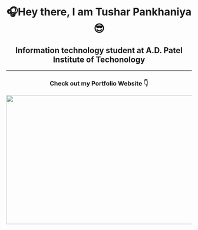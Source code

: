 <h1 align="center">🎧Hey there, I am Tushar Pankhaniya😎</h1>
<h2 align="center">Information technology student at A.D. Patel Institute of Techonology</h2>
<hr>
<h3 align="center">Check out my Portfolio Website 👇 </h3>
<p align="center">
    <a href="https://tusharpankhaniya.github.io/Portfolio/">
        <img src = "https://github.com/tusharpankhaniya/tusharpankhaniya/blob/main/readme.jpg" height="350" width="600">
    </a>
</p>


